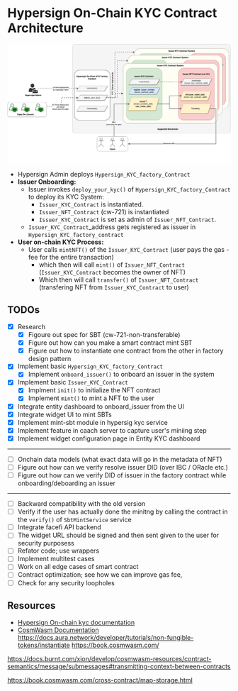 # Hypersign On-Chain KYC Contract Architecture

![img](./docs/hypersign-kyc-cosm-wasm-contracts.png)

- Hypersign Admin deploys `Hypersign_KYC_factory_Contract`
- **Issuer Onboarding:**
    - Issuer invokes `deploy_your_kyc()` of `Hypersign_KYC_factory_Contract` to deploy its KYC System:
        - `Issuer_KYC_Contract` is instantiated.
        - `Issuer_NFT_Contract` (cw-721) is instantiated 
        - `Issuer_KYC_Contract` is set as admin of `Issuer_NFT_Contract`.
    - `Issuer_KYC_Contract`_address  gets registered as issuer in `Hypersign_KYC_factory_contract`
- **User on-chain KYC Process:**
    - User calls `mintNFT()` of the `Issuer_KYC_Contract` (user pays the gas - fee for the entire transaction)
        - which then will call `mint()` of `Issuer_NFT_Contract` (`Issuer_KYC_Contract` becomes the owner of NFT)
        - Which then will call `transfer()` of `Issuer_NFT_Contract` (transfering NFT from `Issuer_KYC_Contract` to user)


## TODOs

- [x] Research
    - [x] Figoure out spec for SBT (cw-721-non-transferable)
    - [x] Figure out how can you make a smart contract mint SBT
    - [x] Figure out how to instantiate one contract from the other in factory design pattern
- [x] Implement  basic `Hypersign_KYC_factory_Contract`
    - [x] Implement `onboard_issuer()` to onboard an issuer in the system 
- [x] Implement basic `Issuer_KYC_Contract`
    - [x] Implment `init()` to initialize the NFT contract
    - [x] Implement `mint()` to mint a NFT to the user
- [x] Integrate entity dashboard to onboard_issuer from the UI
- [x] Integrate widget UI to mint SBTs
- [x] Implement mint-sbt module in hypersig kyc service 
- [x] Implement feature in caach server to capture user's miniing step
- [x] Implement widget configuration page in Entity KYC dashboard
----------------------------------------------------------------
- [ ] Onchain data models (what exact data will go in the metadata of NFT)
- [ ] Figure out how can we verify resolve issuer DID (over IBC / ORacle etc.)
- [ ] Figure out how can we verify DID of issuer in the factory contract while onboarding/deboarding an issuer
----------------------------------------------------------------
- [ ] Backward compatibility with the old version
- [ ] Verify if the user has actually done the minitng by calling the contract in the `verify()` of `SbtMintService` service
- [ ] Integrate facefi API backend
- [ ] The widget URL should be signed and then sent given to the user for security purposess
- [ ] Refator code; use wrappers
- [ ] Implement multitest cases 
- [ ] Work on all edge cases of smart contract
- [ ] Contract optimization; see how we can improve gas fee, 
- [ ] Check for any security loopholes

## Resources

- [Hypersign On-chain kyc documentation](https://docs.google.com/document/d/1Gso6w9mbkRlv6bvyQDnrhqZhmoD9WOhleY3p2LVIJOQ/edit#heading=h.1krz9xs6n001)
- [CosmWasm Documentation](https://docs.cosmwasm.com/docs/smart-contracts/state/cw-plus)
https://docs.aura.network/developer/tutorials/non-fungible-tokens/instantiate
https://book.cosmwasm.com/

https://docs.burnt.com/xion/develop/cosmwasm-resources/contract-semantics/message/submessages#transmitting-context-between-contracts

https://book.cosmwasm.com/cross-contract/map-storage.html


